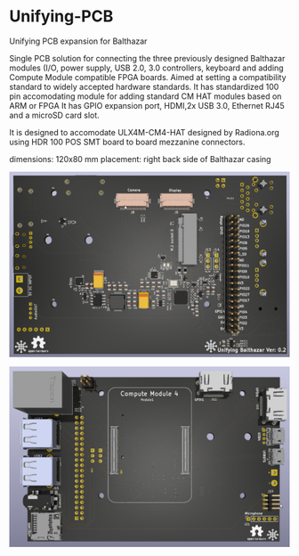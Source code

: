 # Unifying-PCB
Unifying PCB expansion for Balthazar 

Single PCB solution for connecting the three previously designed Balthazar modules (I/O, power supply, USB 2.0, 3.0 controllers, keyboard and adding Compute Module compatible FPGA boards. Aimed at setting a compatibility standard to widely accepted hardware standards.
It has standardized 100 pin accomodating module for adding standard CM HAT modules based on ARM or FPGA 
It has GPIO expansion port, HDMI,2x USB 3.0, Ethernet RJ45 and a microSD card slot.  

It is designed to accomodate ULX4M-CM4-HAT designed by Radiona.org using HDR 100 POS SMT board to board mezzanine connectors.

dimensions: 120x80 mm
placement: right back side of Balthazar casing

![TOP](/images/Unifying_v02_top.png)

![BOTTOM](/images/Unifying_v02_bottom.png)
